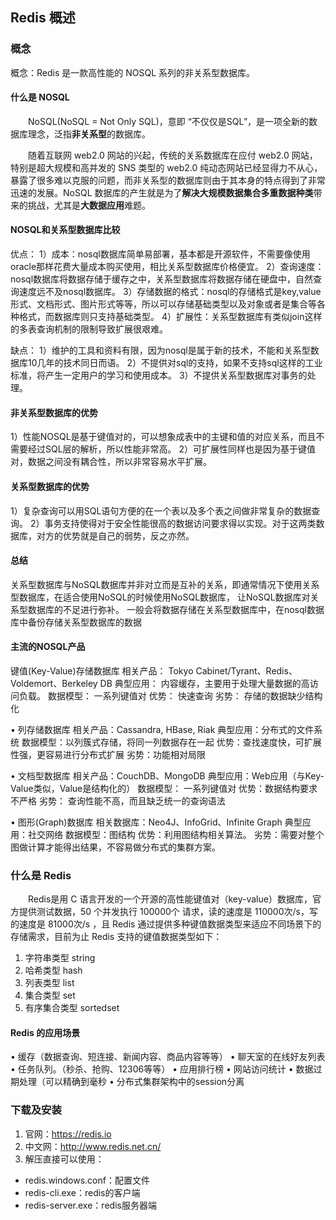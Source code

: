 ## Redis 概述

### 概念

概念：Redis 是一款高性能的 NOSQL 系列的非关系型数据库。

#### 什么是 NOSQL

&emsp;&emsp;NoSQL(NoSQL = Not Only SQL)，意即 “不仅仅是SQL”，是一项全新的数据库理念，泛指**非关系型**的数据库。

&emsp;&emsp;随着互联网 web2.0 网站的兴起，传统的关系数据库在应付 web2.0 网站，特别是超大规模和高并发的 SNS 类型的 web2.0 纯动态网站已经显得力不从心，暴露了很多难以克服的问题，而非关系型的数据库则由于其本身的特点得到了非常迅速的发展。NoSQL 数据库的产生就是为了**解决大规模数据集合多重数据种类**带来的挑战，尤其是**大数据应用**难题。

#### NOSQL和关系型数据库比较

优点：
1）成本：nosql数据库简单易部署，基本都是开源软件，不需要像使用oracle那样花费大量成本购买使用，相比关系型数据库价格便宜。
2）查询速度：nosql数据库将数据存储于缓存之中，关系型数据库将数据存储在硬盘中，自然查询速度远不及nosql数据库。
3）存储数据的格式：nosql的存储格式是key,value形式、文档形式、图片形式等等，所以可以存储基础类型以及对象或者是集合等各种格式，而数据库则只支持基础类型。
4）扩展性：关系型数据库有类似join这样的多表查询机制的限制导致扩展很艰难。

缺点：
1）维护的工具和资料有限，因为nosql是属于新的技术，不能和关系型数据库10几年的技术同日而语。
2）不提供对sql的支持，如果不支持sql这样的工业标准，将产生一定用户的学习和使用成本。
3）不提供关系型数据库对事务的处理。

#### 非关系型数据库的优势

1）性能NOSQL是基于键值对的，可以想象成表中的主键和值的对应关系，而且不需要经过SQL层的解析，所以性能非常高。
2）可扩展性同样也是因为基于键值对，数据之间没有耦合性，所以非常容易水平扩展。

#### 关系型数据库的优势

1）复杂查询可以用SQL语句方便的在一个表以及多个表之间做非常复杂的数据查询。
2）事务支持使得对于安全性能很高的数据访问要求得以实现。对于这两类数据库，对方的优势就是自己的弱势，反之亦然。

#### 总结

关系型数据库与NoSQL数据库并非对立而是互补的关系，即通常情况下使用关系型数据库，在适合使用NoSQL的时候使用NoSQL数据库，
让NoSQL数据库对关系型数据库的不足进行弥补。
一般会将数据存储在关系型数据库中，在nosql数据库中备份存储关系型数据库的数据

#### 主流的NOSQL产品

键值(Key-Value)存储数据库
相关产品： Tokyo Cabinet/Tyrant、Redis、Voldemort、Berkeley DB
典型应用： 内容缓存，主要用于处理大量数据的高访问负载。 
数据模型： 一系列键值对
优势： 快速查询
劣势： 存储的数据缺少结构化

•	列存储数据库
相关产品：Cassandra, HBase, Riak
典型应用：分布式的文件系统
数据模型：以列簇式存储，将同一列数据存在一起
优势：查找速度快，可扩展性强，更容易进行分布式扩展
劣势：功能相对局限

•	文档型数据库
	相关产品：CouchDB、MongoDB
	典型应用：Web应用（与Key-Value类似，Value是结构化的）
	数据模型： 一系列键值对
	优势：数据结构要求不严格
	劣势： 查询性能不高，而且缺乏统一的查询语法
	
•	图形(Graph)数据库
相关数据库：Neo4J、InfoGrid、Infinite Graph
典型应用：社交网络
数据模型：图结构
优势：利用图结构相关算法。
劣势：需要对整个图做计算才能得出结果，不容易做分布式的集群方案。
				
### 什么是 Redis

&emsp;&emsp;Redis是用 C 语言开发的一个开源的高性能键值对（key-value）数据库，官方提供测试数据，50 个并发执行 100000个 请求，读的速度是 110000次/s，写的速度是 81000次/s ，且 Redis 通过提供多种键值数据类型来适应不同场景下的存储需求，目前为止 Redis 支持的键值数据类型如下：
1) 字符串类型 string
2) 哈希类型 hash
3) 列表类型 list
4) 集合类型 set
5) 有序集合类型 sortedset

#### Redis 的应用场景

• 缓存（数据查询、短连接、新闻内容、商品内容等等）
•	聊天室的在线好友列表
•	任务队列。（秒杀、抢购、12306等等）
•	应用排行榜
•	网站访问统计
•	数据过期处理（可以精确到毫秒
•	分布式集群架构中的session分离



### 下载及安装


1. 官网：https://redis.io
2. 中文网：http://www.redis.net.cn/
3. 解压直接可以使用：
* redis.windows.conf：配置文件
* redis-cli.exe：redis的客户端
* redis-server.exe：redis服务器端